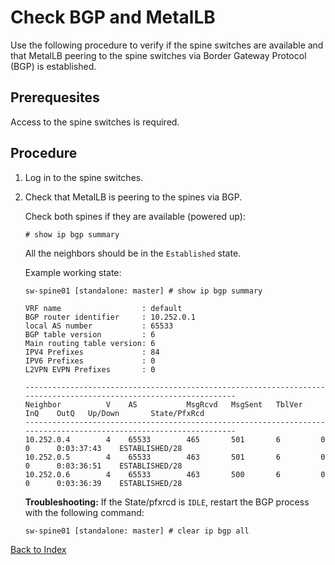
# Check BGP and MetalLB

Use the following procedure to verify if the spine switches are available and that MetalLB peering to the spine switches via Border Gateway Protocol (BGP) is established.

## Prerequesites

Access to the spine switches is required.

## Procedure

1. Log in to the spine switches.

1. Check that MetalLB is peering to the spines via BGP.  
   
    Check both spines if they are available (powered up):

    ```text
    # show ip bgp summary
    ```

    All the neighbors should be in the `Established` state.

    Example working state: 

    ```
    sw-spine01 [standalone: master] # show ip bgp summary 
    
    VRF name                  : default
    BGP router identifier     : 10.252.0.1
    local AS number           : 65533
    BGP table version         : 6
    Main routing table version: 6
    IPV4 Prefixes             : 84
    IPV6 Prefixes             : 0
    L2VPN EVPN Prefixes       : 0
    
    ------------------------------------------------------------------------------------------------------------------
    Neighbor          V    AS           MsgRcvd   MsgSent   TblVer    InQ    OutQ   Up/Down       State/PfxRcd        
    ------------------------------------------------------------------------------------------------------------------
    10.252.0.4        4    65533        465       501       6         0      0      0:03:37:43    ESTABLISHED/28
    10.252.0.5        4    65533        463       501       6         0      0      0:03:36:51    ESTABLISHED/28
    10.252.0.6        4    65533        463       500       6         0      0      0:03:36:39    ESTABLISHED/28
    ```

    **Troubleshooting:** If the State/pfxrcd is `IDLE`, restart the BGP process with the following command:

    ```text
    sw-spine01 [standalone: master] # clear ip bgp all
    ```

[Back to Index](./index.md)
